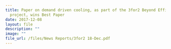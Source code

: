```yaml
---
title: Paper on demand driven cooling, as part of the 3for2 Beyond Efficiency
  project, wins Best Paper
date: 2017-12-08
layout: file
description: ""
image: ""
file_url: /files/News Reports/3for2 18-Dec.pdf
---
```

